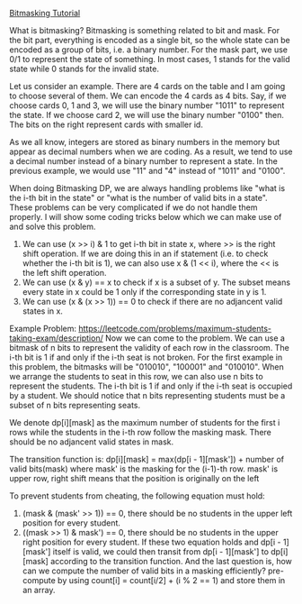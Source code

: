 [Bitmasking Tutorial](https://leetcode.com/problems/maximum-students-taking-exam/solutions/503686/a-simple-tutorial-on-this-bitmasking-pro-564o/)

What is bitmasking? 
Bitmasking is something related to bit and mask. For the bit part, everything is encoded as a single bit, so the whole state can be encoded as a group of bits, i.e. a binary number. For the mask part, we use 0/1 to represent the state of something. 
In most cases, 1 stands for the valid state while 0 stands for the invalid state.

Let us consider an example. There are 4 cards on the table and I am going to choose several of them. 
We can encode the 4 cards as 4 bits. Say, if we choose cards 0, 1 and 3, we will use the binary number "1011" to represent the state. 
If we choose card 2, we will use the binary number "0100" then. The bits on the right represent cards with smaller id.

As we all know, integers are stored as binary numbers in the memory but appear as decimal numbers when we are coding. 
As a result, we tend to use a decimal number instead of a binary number to represent a state. In the previous example, we would use "11" and "4" instead of "1011" and "0100".

When doing Bitmasking DP, we are always handling problems like "what is the i-th bit in the state" or "what is the number of valid bits in a state". These problems can be very complicated if we do not handle them properly. I will show some coding tricks below which we can make use of and solve this problem.

1. We can use (x >> i) & 1 to get i-th bit in state x, where >> is the right shift operation. 
If we are doing this in an if statement (i.e. to check whether the i-th bit is 1), we can also use x & (1 << i), where the << is the left shift operation.
2. We can use (x & y) == x to check if x is a subset of y. The subset means every state in x could be 1 only if the corresponding state in y is 1.
3. We can use (x & (x >> 1)) == 0 to check if there are no adjancent valid states in x.


Example Problem: https://leetcode.com/problems/maximum-students-taking-exam/description/
Now we can come to the problem. We can use a bitmask of n bits to represent the validity of each row in the classroom. 
The i-th bit is 1 if and only if the i-th seat is not broken. 
For the first example in this problem, the bitmasks will be "010010", "100001" and "010010". 
When we arrange the students to seat in this row, we can also use n bits to represent the students. 
The i-th bit is 1 if and only if the i-th seat is occupied by a student. 
We should notice that n bits representing students must be a subset of n bits representing seats.

We denote dp[i][mask] as the maximum number of students for the first i rows while the students in the i-th row follow the masking mask. 
There should be no adjancent valid states in mask.

The transition function is:
dp[i][mask] = max(dp[i - 1][mask']) + number of valid bits(mask)
where mask' is the masking for the (i-1)-th row.  mask' is upper row, right shift means that the position is originally on the left

To prevent students from cheating, the following equation must hold:
1. (mask & (mask' >> 1)) == 0, there should be no students in the upper left position for every student.
2. ((mask >> 1) & mask') == 0, there should be no students in the upper right position for every student.
If these two equation holds and dp[i - 1][mask'] itself is valid, we could then transit from dp[i - 1][mask'] to dp[i][mask] according to the transition function.
And the last question is, how can we compute the number of valid bits in a masking efficiently? 
pre-compute by using count[i] = count[i/2] + (i % 2 == 1) and store them in an array.